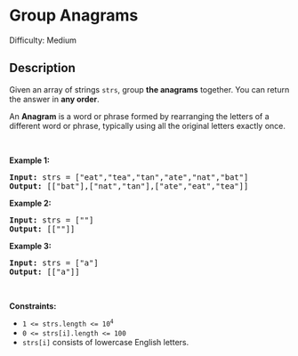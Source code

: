 # Group Anagrams

Difficulty: Medium
## Description
<p>Given an array of strings <code>strs</code>, group <strong>the anagrams</strong> together. You can return the answer in <strong>any order</strong>.</p>
<p>An <strong>Anagram</strong> is a word or phrase formed by rearranging the letters of a different word or phrase, typically using all the original letters exactly once.</p>
<p> </p>
<p><strong class="example">Example 1:</strong></p>
<pre><strong>Input:</strong> strs = ["eat","tea","tan","ate","nat","bat"]
<strong>Output:</strong> [["bat"],["nat","tan"],["ate","eat","tea"]]
</pre>
<p><strong class="example">Example 2:</strong></p>
<pre><strong>Input:</strong> strs = [""]
<strong>Output:</strong> [[""]]
</pre>
<p><strong class="example">Example 3:</strong></p>
<pre><strong>Input:</strong> strs = ["a"]
<strong>Output:</strong> [["a"]]
</pre>
<p> </p>
<p><strong>Constraints:</strong></p>
<ul>
<li><code>1 &lt;= strs.length &lt;= 10<sup>4</sup></code></li>
<li><code>0 &lt;= strs[i].length &lt;= 100</code></li>
<li><code>strs[i]</code> consists of lowercase English letters.</li>
</ul>
